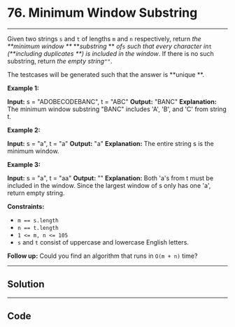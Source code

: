 # 76. Minimum Window Substring

---

Given two strings `s` and `t` of lengths `m` and `n` respectively, return _the **minimum window **_ **_substring_ ** _of_`s` _such that every character in_`t` _(**including duplicates **) is included in the window_. If there is no such substring, return _the empty string_`""`.

The testcases will be generated such that the answer is **unique **.

 

**Example 1:**


**Input:** s = "ADOBECODEBANC", t = "ABC"
**Output:** "BANC"
**Explanation:** The minimum window substring "BANC" includes 'A', 'B', and 'C' from string t.


**Example 2:**


**Input:** s = "a", t = "a"
**Output:** "a"
**Explanation:** The entire string s is the minimum window.


**Example 3:**


**Input:** s = "a", t = "aa"
**Output:** ""
**Explanation:** Both 'a's from t must be included in the window.
Since the largest window of s only has one 'a', return empty string.


 

**Constraints:**

  * `m == s.length`
  * `n == t.length`
  * `1 <= m, n <= 105`
  * `s` and `t` consist of uppercase and lowercase English letters.



 

**Follow up:** Could you find an algorithm that runs in `O(m + n)` time?

---

## Solution



---

## Code
```python


```